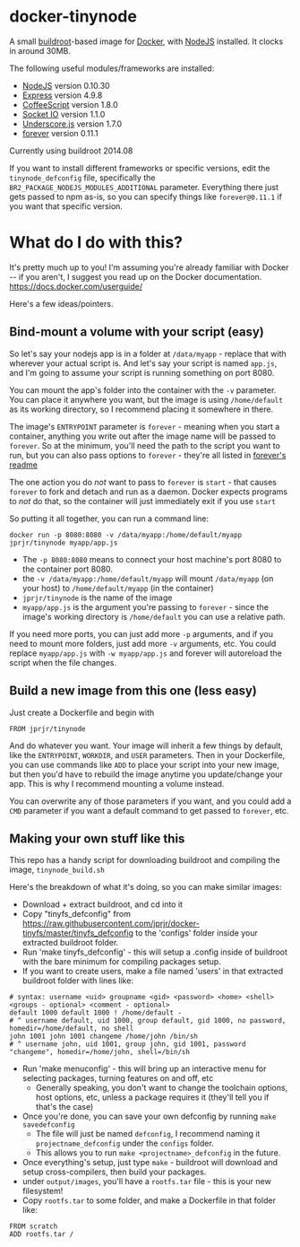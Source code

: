 docker-tinynode
=============

A small [buildroot](http://buildroot.uclibc.org/)-based image for [Docker](http://docker.io/), with [NodeJS](http://nodejs.org/) installed. It clocks in around 30MB.

The following useful modules/frameworks are installed:

* [NodeJS](http://nodejs.org) version 0.10.30
* [Express](http://expressjs.com/) version 4.9.8
* [CoffeeScript](http://coffeescript.org/) version 1.8.0
* [Socket IO](http://socket.io/) version 1.1.0
* [Underscore.js](http://underscorejs.org/) version 1.7.0
* [forever](https://github.com/nodejitsu/forever) version 0.11.1

Currently using buildroot 2014.08

If you want to install different frameworks or specific versions, edit the
`tinynode_defconfig` file, specifically the `BR2_PACKAGE_NODEJS_MODULES_ADDITIONAL` parameter. Everything there just gets passed to npm as-is, so you can
specify things like `forever@0.11.1` if you want that specific version.

# What do I do with this?

It's pretty much up to you! I'm assuming you're already familiar with Docker --
if you aren't, I suggest you read up on the Docker documentation.
https://docs.docker.com/userguide/

Here's a few ideas/pointers.

## Bind-mount a volume with your script (easy)

So let's say your nodejs app is in a folder at `/data/myapp` - replace that with wherever 
your actual script is. And let's say your script is named `app.js`, and I'm going to assume 
your script is running something on port 8080.

You can mount the app's folder into the container with the `-v` parameter. You can place it 
anywhere you want, but the image is using `/home/default` as its working directory, so I 
recommend placing it somewhere in there.

The image's `ENTRYPOINT` parameter is `forever` - meaning when you start a container, anything 
you write out after the image name will be passed to `forever`. So at the minimum, you'll need 
the path to the script you want to run, but you can also pass options to `forever` - they're all 
listed in [forever's readme](https://github.com/nodejitsu/forever/blob/master/README.md)

The one action you do *not* want to pass to `forever` is `start` - that causes `forever` to fork 
and detach and run as a daemon. Docker expects programs to *not* do that, so the container will 
just immediately exit if you use `start`

So putting it all together, you can run a command line:

`docker run -p 8080:8080 -v /data/myapp:/home/default/myapp jprjr/tinynode myapp/app.js`

* The `-p 8080:8080` means to connect your host machine's port 8080 to the container port 8080.
* the `-v /data/myapp:/home/default/myapp` will mount `/data/myapp` (on your host) to `/home/default/myapp` (in the container)
* `jprjr/tinynode` is the name of the image
* `myapp/app.js` is the argument you're passing to `forever` - since the image's working directory is `/home/default` you can use a relative path.

If you need more ports, you can just add more `-p` arguments, and if you need to mount more 
folders, just add more `-v` arguments, etc. You could replace `myapp/app.js` with `-w myapp/app.js` 
and forever will autoreload the script when the file changes.


## Build a new image from this one (less easy)

Just create a Dockerfile and begin with

```
FROM jprjr/tinynode
```

And do whatever you want. Your image will inherit a few things by default, like 
the `ENTRYPOINT`, `WORKDIR`, and `USER` parameters. Then in your Dockerfile, you can use 
commands like `ADD` to place your script into your new image, but then you'd have to
rebuild the image anytime you update/change your app. This is why I recommend mounting a volume
instead.

You can overwrite any of those parameters if you want, and you could add a `CMD` parameter 
if you want a default command to get passed to `forever`, etc.


## Making your own stuff like this

This repo has a handy script for downloading buildroot and compiling the image, `tinynode_build.sh`

Here's the breakdown of what it's doing, so you can make similar images:

* Download + extract buildroot, and cd into it
* Copy "tinyfs_defconfig" from https://raw.githubusercontent.com/jprjr/docker-tinyfs/master/tinyfs_defconfig to
  the 'configs' folder inside your extracted buildroot folder.
* Run 'make tinyfs_defconfig' - this will setup a .config inside of buildroot with the bare minimum for compiling packages setup.
* If you want to create users, make a file named 'users' in that extracted buildroot folder with lines like:
```
# syntax: username <uid> groupname <gid> <password> <home> <shell> <groups - optional> <comment - optional>
default 1000 default 1000 ! /home/default -
# ^ username default, uid 1000, group default, gid 1000, no password, homedir=/home/default, no shell
john 1001 john 1001 changeme /home/john /bin/sh
# ^ username john, uid 1001, group john, gid 1001, password "changeme", homedir=/home/john, shell=/bin/sh
```

* Run 'make menuconfig' - this will bring up an interactive menu for selecting packages, turning features on and off, etc
  * Generally speaking, you don't want to change the toolchain options, host options, etc, unless a package requires it (they'll tell you if that's the case)
* Once you're done, you can save your own defconfig by running `make savedefconfig`
  * The file will just be named `defconfig`, I recommend naming it `projectname_defconfig` under the `configs` folder. 
  * This allows you to run `make <projectname>_defconfig` in the future.
* Once everything's setup, just type `make` - buildroot will download and setup cross-compilers, then build your packages.
* under `output/images`, you'll have a `rootfs.tar` file - this is your new filesystem!
* Copy `rootfs.tar` to some folder, and make a Dockerfile in that folder like:
```
FROM scratch
ADD rootfs.tar /
```

